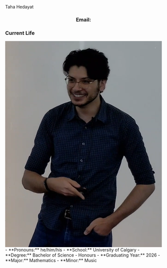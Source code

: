<head>
  Taha Hedayat
<style text="text/css">
  .img_deg{
    float: right;
    }
</style>
  
</head>

<center> <h3> Email:<taha.hedayat@ucalgary.ca, Discord: thatmathboy </h3> </center>

<h3> Current Life </h3>
<body>

  <img class="img_deg" src="profilepic.png">
  
  <p>
    - **Pronouns:** he/him/his
    - **School:** University of Calgary
    - **Degree:** Bachelor of Science - Honours
    - **Graduating Year:** 2026
    - **Major:** Mathematics
    - **Minor:** Music
  </p>
</body>


<h3>  </h3>
